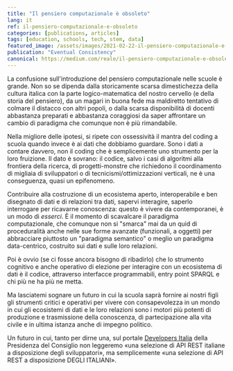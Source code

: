 ```yaml
---
title: "Il pensiero computazionale è obsoleto"
lang: it
ref: il-pensiero-computazionale-e-obsoleto
categories: [publications, articles]
tags: [education, schools, tech, stem, data]
featured_image: /assets/images/2021-02-22-il-pensiero-computazionale-e-obsoleto.png
publication: "Eventual Consistency"
canonical: https://medium.com/reale/il-pensiero-computazionale-e-obsoleto-8f2be238f8e8
---
```


La confusione sull'introduzione del pensiero computazionale nelle scuole è grande. Non so se dipenda dalla storicamente scarsa dimestichezza della cultura italica con la parte logico-matematica del nostro cervello (e della storia del pensiero), da un magari in buona fede ma maldiretto tentativo di colmare il distacco con altri popoli, o dalla scarsa disponibilità di docenti abbastanza preparati e abbastanza coraggiosi da saper affrontare un cambio di paradigma che comunque non è più rimandabile.

Nella migliore delle ipotesi, si ripete con ossessività il mantra del coding a scuola quando invece è ai dati che dobbiamo guardare. Sono i dati a contare davvero, non il coding che è semplicemente uno strumento per la loro fruizione. Il dato è sovrano: il codice, salvo i casi di algoritmi alla frontiera della ricerca, di progetti-monstre che richiedono il coordinamento di migliaia di sviluppatori o di tecnicismi/ottimizzazioni verticali, ne è una conseguenza, quasi un epifenomeno.

Contribuire alla costruzione di un ecosistema aperto, interoperabile e ben disegnato di dati e di relazioni tra dati, sapervi interagire, saperlo interrogare per ricavarne conoscenza: questo è vivere da contemporanei, è un modo di *esserci*. È il momento di scavalcare il paradigma computazionale, che comunque non si "smarca" mai da un quid di proceduralità anche nelle sue forme avanzate (funzionali, a oggetti) per abbracciare piuttosto un "paradigma semantico" o meglio un paradigma data-centrico, costruito sui dati e sulle loro relazioni.

Poi è ovvio (se ci fosse ancora bisogno di ribadirlo) che lo strumento cognitivo e anche operativo di elezione per interagire con un ecosistema di dati è il codice, attraverso interfacce programmabili, entry point SPARQL e chi più ne ha più ne metta.

Ma lasciatemi sognare un futuro in cui la scuola saprà fornire ai nostri figli gli strumenti critici e operativi per vivere con consapevolezza in un mondo in cui gli ecosistemi di dati e le loro relazioni sono i motori più potenti di produzione e trasmissione della conoscenza, di partecipazione alla vita civile e in ultima istanza anche di impegno politico.

Un futuro in cui, tanto per dirne una, sul portale [Developers Italia](https://developers.italia.it/it/api) della Presidenza del Consiglio non leggeremo «una selezione di API REST italiane a disposizione degli sviluppatori», ma semplicemente «una selezione di API REST a disposizione DEGLI ITALIANI».
